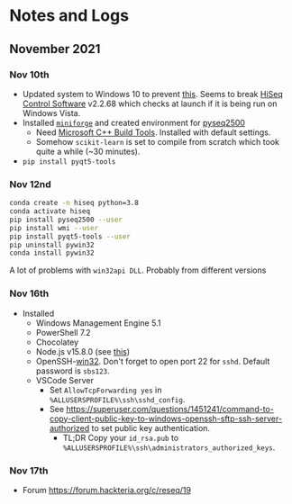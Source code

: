 # Notes and Logs

## November 2021

### Nov 10th

- Updated system to Windows 10 to prevent [this](https://www.fbi.gov/scams-and-safety/common-scams-and-crimes/ransomware). Seems to break [HiSeq Control Software](https://support.illumina.com/sequencing/sequencing_instruments/hiseq_2500/downloads.html) v2.2.68 which checks at launch if it is being run on Windows Vista.
- Installed [`miniforge`](https://github.com/conda-forge/miniforge/releases/tag/4.10.3-7) and created environment for [pyseq2500](https://github.com/nygctech/PySeq2500)
  - Need [Microsoft C++ Build Tools](https://visualstudio.microsoft.com/visual-cpp-build-tools/). Installed with default settings.
  - Somehow `scikit-learn` is set to compile from scratch which took quite a while (~30 minutes).
- `pip install pyqt5-tools`

### Nov 12nd

```sh
conda create -n hiseq python=3.8
conda activate hiseq
pip install pyseq2500 --user
pip install wmi --user
pip install pyqt5-tools --user
pip uninstall pywin32
conda install pywin32
```

A lot of problems with `win32api DLL`. Probably from different versions

### Nov 16th
- Installed
  - Windows Management Engine 5.1
  - PowerShell 7.2
  - Chocolatey
  - Node.js v15.8.0 (see [this](https://stackoverflow.com/questions/62212754/nodejs-for-windows-7))
  - OpenSSH-[win32](https://github.com/PowerShell/Win32-OpenSSH/releases). Don't forget to open port 22 for `sshd`. Default password is `sbs123`.
  - VSCode Server
    - Set `AllowTcpForwarding yes` in `%ALLUSERSPROFILE%\ssh\sshd_config`.
    - See https://superuser.com/questions/1451241/command-to-copy-client-public-key-to-windows-openssh-sftp-ssh-server-authorized to set public key authentication.
      - TL;DR Copy your `id_rsa.pub` to `%ALLUSERSPROFILE%\ssh\administrators_authorized_keys`.
      

### Nov 17th
- Forum https://forum.hackteria.org/c/reseq/19
